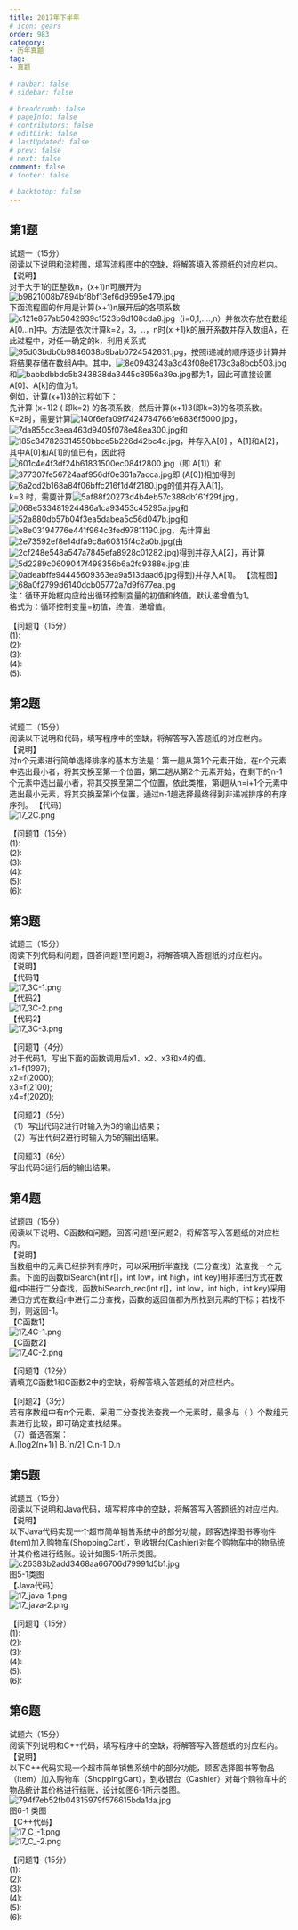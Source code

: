 ```yaml
---  
title: 2017年下半年  
# icon: gears  
order: 983  
category:  
- 历年真题  
tag:  
- 真题  
  
# navbar: false  
# sidebar: false  
  
# breadcrumb: false  
# pageInfo: false  
# contributors: false  
# editLink: false  
# lastUpdated: false  
# prev: false  
# next: false  
comment: false  
# footer: false  
  
# backtotop: false  
---  
```

## 第1题 ##

试题一（15分）  
阅读以下说明和流程图，填写流程图中的空缺，将解答填入答题纸的对应栏内。  
【说明】  
对于大于1的正整数n，(x+1)n可展开为 ![b9821008b7894bf8bf13ef6d9595e479.jpg][]  
下面流程图的作用是计算(x+1)n展开后的各项系数![c121e857ab5042939c1523b9d108cda8.jpg][]（i=0,1,....,n）并依次存放在数组A\[0...n\]中。方法是依次计算k=2，3，..，n时(x +1)k的展开系数并存入数组A，在此过程中，对任一确定的k，利用关系式![95d03bdb0b9846038b9bab0724542631.jpg][]，按照i递减的顺序逐步计算并将结果存储在数组A中。其中，![8e0943243a3d43f08e8173c3a8bcb503.jpg][]和![babbdbbdc5b343838da3445c8956a39a.jpg][]都为1，因此可直接设置A\[0\]、A\[k\]的值为1。  
例如，计算(x+1)3的过程如下：  
先计算 (x+1)2 ( 即k=2) 的各项系数，然后计算(x+1)3(即k=3)的各项系数。  
K=2时，需要计算![140f6efa09f7424784766fe6836f5000.jpg][]，![7da855cc3eea463d9405f078e48ea300.jpg][]和![185c347826314550bbce5b226d42bc4c.jpg][]，并存入A\[0\] ，A\[1\]和A\[2\]，其中A\[0\]和A\[1\]的值已有，因此将![601c4e4f3df24b61831500ec084f2800.jpg][]（即 A\[1\]）和![377307fe56724aaf956df0e361a7acca.jpg][]即 (A\[0\])相加得到![6a2cd2b168a84f06bffc216f1d4f2180.jpg][]的值并存入A\[1\]。  
k=3 时，需要计算![5af88f20273d4b4eb57c388db161f29f.jpg][]，![068e533481924486a1ca93453c45295a.jpg][]和![52a880db57b04f3ea5dabea5c56d047b.jpg][]和![e8e03194776e441f964c3fed97811190.jpg][]，先计算出![2e73592ef8e14dfa9c8a60315f4c2a0b.jpg][](由![2cf248e548a547a7845efa8928c01282.jpg][])得到并存入A\[2\]，再计算![5d2289c0609047f498356b6a2fc9388e.jpg][](由![0adeabffe94445609363ea9a513daad6.jpg][]得到)并存入A\[1\]。 【流程图】  
![68a0f2799d6140dcb05772a7d9f677ea.jpg][]  
注：循环开始框内应给出循环控制变量的初值和终值，默认递增值为1。  
格式为：循环控制变量=初值，终值，递增值。  
  
【问题1】（15分）  
(1):  
(2):  
(3):  
(4):  
(5):  


## 第2题 ##

试题二（15分）  
阅读以下说明和代码，填写程序中的空缺，将解答写入答题纸的对应栏内。  
【说明】  
对n个元素进行简单选择排序的基本方法是：第一趟从第1个元素开始，在n个元素中选出最小者，将其交换至第一个位置，第二趟从第2个元素开始，在剩下的n-1个元素中选出最小者，将其交换至第二个位置，依此类推，第i趟从n=i+1个元素中选出最小元素，将其交换至第i个位置，通过n-1趟选择最终得到非递减排序的有序序列。 【代码】  
![17_2C.png][]  
  
  
【问题1】（15分）  
(1):  
(2):  
(3):  
(4):  
(5):  
(6):  


## 第3题 ##

试题三（15分）  
阅读下列代码和问题，回答问题1至问题3，将解答填入答题纸的对应栏内。  
【说明】  
【代码1】  
![17_3C-1.png][]  
【代码2】  
![17_3C-2.png][]  
【代码2】  
![17_3C-3.png][]  
  
  
【问题1】（4分）  
对于代码1，写出下面的函数调用后x1、x2、x3和x4的值。  
x1=f(1997);  
x2=f(2000);  
x3=f(2100);  
x4=f(2020);  
  
【问题2】（5分）  
（1）写出代码2进行时输入为3的输出结果；  
（2）写出代码2进行时输入为5的输出结果。  
  
【问题3】（6分）  
写出代码3运行后的输出结果。  


## 第4题 ##

试题四（15分）  
阅读以下说明、C函数和问题，回答问题1至问题2，将解答写入答题纸的对应栏内。  
【说明】  
当数组中的元素已经排列有序时，可以采用折半查找（二分查找）法查找一个元素。下面的函数biSearch(int r\[\]，int low，int high，int key)用非递归方式在数组r中进行二分查找，函数biSearch\_rec(int r\[\]，int low，int high，int key)采用递归方式在数组r中进行二分查找，函数的返回值都为所找到元素的下标；若找不到，则返回-1。  
【C函数1】  
![17_4C-1.png][]  
【C函数2】  
![17_4C-2.png][]  
  
  
【问题1】（12分）  
请填充C函数1和C函数2中的空缺，将解答填入答题纸的对应栏内。  
  
【问题2】（3分）  
若有序数组中有n个元素，采用二分查找法查找一个元素时，最多与（ ）个数组元素进行比较，即可确定查找结果。  
（7）备选答案：  
A.\[log2(n+1)\] B.\[n/2\] C.n-1 D.n  


## 第5题 ##

试题五（15分）  
阅读以下说明和Java代码，填写程序中的空缺，将解答写入答题纸的对应栏内。  
【说明】  
以下Java代码实现一个超市简单销售系统中的部分功能，顾客选择图书等物件 (Item)加入购物车(ShoppingCart)，到收银台(Cashier)对每个购物车中的物品统计其价格进行结账。设计如图5-1所示类图。  
![c26383b2add3468aa66706d79991d5b1.jpg][]  
图5-1类图  
【Java代码】  
![17_java-1.png][]  
![17_java-2.png][]  
  
【问题1】（15分）  
(1):  
(2):  
(3):  
(4):  
(5):  
(6):  


## 第6题 ##

试题六（15分）  
阅读下列说明和C++代码，填写程序中的空缺，将解答写入答题纸的对应栏内。  
【说明】  
以下C++代码实现一个超市简单销售系统中的部分功能，顾客选择图书等物品（Item）加入购物车（ShoppingCart），到收银台（Cashier）对每个购物车中的物品统计其价格进行结账，设计如图6-1所示类图。  
![794f7eb52fb04315979f576615bda1da.jpg][]  
图6-1 类图  
【C++代码】  
![17_C_-1.png][]  
![17_C_-2.png][]  
  
  
【问题1】（15分）  
(1):  
(2):  
(3):  
(4):  
(5):  
(6):  



[b9821008b7894bf8bf13ef6d9595e479.jpg]: https://www.xkxxkx.cn/file/exam/software/程序员/案例/第1题/b9821008b7894bf8bf13ef6d9595e479.jpg
[c121e857ab5042939c1523b9d108cda8.jpg]: https://www.xkxxkx.cn/file/exam/software/程序员/案例/第1题/c121e857ab5042939c1523b9d108cda8.jpg
[95d03bdb0b9846038b9bab0724542631.jpg]: https://www.xkxxkx.cn/file/exam/software/程序员/案例/第1题/95d03bdb0b9846038b9bab0724542631.jpg
[8e0943243a3d43f08e8173c3a8bcb503.jpg]: https://www.xkxxkx.cn/file/exam/software/程序员/案例/第1题/8e0943243a3d43f08e8173c3a8bcb503.jpg
[babbdbbdc5b343838da3445c8956a39a.jpg]: https://www.xkxxkx.cn/file/exam/software/程序员/案例/第1题/babbdbbdc5b343838da3445c8956a39a.jpg
[140f6efa09f7424784766fe6836f5000.jpg]: https://www.xkxxkx.cn/file/exam/software/程序员/案例/第1题/140f6efa09f7424784766fe6836f5000.jpg
[7da855cc3eea463d9405f078e48ea300.jpg]: https://www.xkxxkx.cn/file/exam/software/程序员/案例/第1题/7da855cc3eea463d9405f078e48ea300.jpg
[185c347826314550bbce5b226d42bc4c.jpg]: https://www.xkxxkx.cn/file/exam/software/程序员/案例/第1题/185c347826314550bbce5b226d42bc4c.jpg
[601c4e4f3df24b61831500ec084f2800.jpg]: https://www.xkxxkx.cn/file/exam/software/程序员/案例/第1题/601c4e4f3df24b61831500ec084f2800.jpg
[377307fe56724aaf956df0e361a7acca.jpg]: https://www.xkxxkx.cn/file/exam/software/程序员/案例/第1题/377307fe56724aaf956df0e361a7acca.jpg
[6a2cd2b168a84f06bffc216f1d4f2180.jpg]: https://www.xkxxkx.cn/file/exam/software/程序员/案例/第1题/6a2cd2b168a84f06bffc216f1d4f2180.jpg
[5af88f20273d4b4eb57c388db161f29f.jpg]: https://www.xkxxkx.cn/file/exam/software/程序员/案例/第1题/5af88f20273d4b4eb57c388db161f29f.jpg
[068e533481924486a1ca93453c45295a.jpg]: https://www.xkxxkx.cn/file/exam/software/程序员/案例/第1题/068e533481924486a1ca93453c45295a.jpg
[52a880db57b04f3ea5dabea5c56d047b.jpg]: https://www.xkxxkx.cn/file/exam/software/程序员/案例/第1题/52a880db57b04f3ea5dabea5c56d047b.jpg
[e8e03194776e441f964c3fed97811190.jpg]: https://www.xkxxkx.cn/file/exam/software/程序员/案例/第1题/e8e03194776e441f964c3fed97811190.jpg
[2e73592ef8e14dfa9c8a60315f4c2a0b.jpg]: https://www.xkxxkx.cn/file/exam/software/程序员/案例/第1题/2e73592ef8e14dfa9c8a60315f4c2a0b.jpg
[2cf248e548a547a7845efa8928c01282.jpg]: https://www.xkxxkx.cn/file/exam/software/程序员/案例/第1题/2cf248e548a547a7845efa8928c01282.jpg
[5d2289c0609047f498356b6a2fc9388e.jpg]: https://www.xkxxkx.cn/file/exam/software/程序员/案例/第1题/5d2289c0609047f498356b6a2fc9388e.jpg
[0adeabffe94445609363ea9a513daad6.jpg]: https://www.xkxxkx.cn/file/exam/software/程序员/案例/第1题/0adeabffe94445609363ea9a513daad6.jpg
[68a0f2799d6140dcb05772a7d9f677ea.jpg]: https://www.xkxxkx.cn/file/exam/software/程序员/案例/第1题/68a0f2799d6140dcb05772a7d9f677ea.jpg
[17_2C.png]: https://www.xkxxkx.cn/file/exam/software/程序员/案例/代码图/17下2C.png
[17_3C-1.png]: https://www.xkxxkx.cn/file/exam/software/程序员/案例/代码图/17下3C-1.png
[17_3C-2.png]: https://www.xkxxkx.cn/file/exam/software/程序员/案例/代码图/17下3C-2.png
[17_3C-3.png]: https://www.xkxxkx.cn/file/exam/software/程序员/案例/代码图/17下3C-3.png
[17_4C-1.png]: https://www.xkxxkx.cn/file/exam/software/程序员/案例/代码图/17下4C-1.png
[17_4C-2.png]: https://www.xkxxkx.cn/file/exam/software/程序员/案例/代码图/17下4C-2.png
[c26383b2add3468aa66706d79991d5b1.jpg]: https://www.xkxxkx.cn/file/exam/software/程序员/案例/第5题/c26383b2add3468aa66706d79991d5b1.jpg
[17_java-1.png]: https://www.xkxxkx.cn/file/exam/software/程序员/案例/代码图/17下java-1.png
[17_java-2.png]: https://www.xkxxkx.cn/file/exam/software/程序员/案例/代码图/17下java-2.png
[794f7eb52fb04315979f576615bda1da.jpg]: https://www.xkxxkx.cn/file/exam/software/程序员/案例/第6题/794f7eb52fb04315979f576615bda1da.jpg
[17_C_-1.png]: https://www.xkxxkx.cn/file/exam/software/程序员/案例/代码图/17下C++-1.png
[17_C_-2.png]: https://www.xkxxkx.cn/file/exam/software/程序员/案例/代码图/17下C++-2.png
